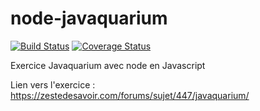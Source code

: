 # node-javaquarium

[![Build Status](https://travis-ci.org/A-312/node-javaquarium.svg?branch=master)](https://travis-ci.org/A-312/node-javaquarium)
[![Coverage Status](https://coveralls.io/repos/github/A-312/node-javaquarium/badge.svg?branch=master)](https://coveralls.io/github/A-312/node-javaquarium?branch=master)

Exercice Javaquarium avec node en Javascript

Lien vers l'exercice : https://zestedesavoir.com/forums/sujet/447/javaquarium/
